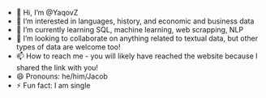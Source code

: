 - 👋 Hi, I’m @YaqovZ
- 👀 I’m interested in languages, history, and economic and business data
- 🌱 I’m currently learning SQL, machine learning, web scrapping, NLP
- 💞️ I’m looking to collaborate on anything related to textual data, but other types of data are welcome too!
- 📫 How to reach me - you will likely have reached the website because I shared the link with you!
- 😄 Pronouns: he/him/Jacob
- ⚡ Fun fact: I am single

<!---
YaqovZ/YaqovZ is a ✨ special ✨ repository because its `README.md` (this file) appears on your GitHub profile.
You can click the Preview link to take a look at your changes.
--->
